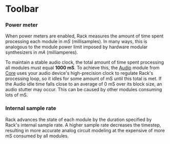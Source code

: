 # Toolbar

### Power meter

When power meters are enabled, Rack measures the amount of time spent processing each module in *mS* (millisamples).
In many ways, this is analogous to the module power limit imposed by hardware modular synthesizers in *mA* (milliamperes).

To maintain a stable audio clock, the total amount of time spent processing all modules must equal **1000 mS**.
To achieve this, the [Audio](Core.md#audio) module from [Core](Core.md) uses your audio device's high-precision clock to regulate Rack's processing loop, so it idles for some amount of mS until this total is met.
If the Audio idle time falls close to an average of 0 mS over its block size, an audio stutter may occur.
This can be caused by other modules consuming lots of mS.

### Internal sample rate

Rack advances the state of each module by the duration specified by Rack's internal sample rate.
A higher sample rate decreases the timestep, resulting in more accurate analog circuit modeling at the expensive of more mS consumed by all modules.
